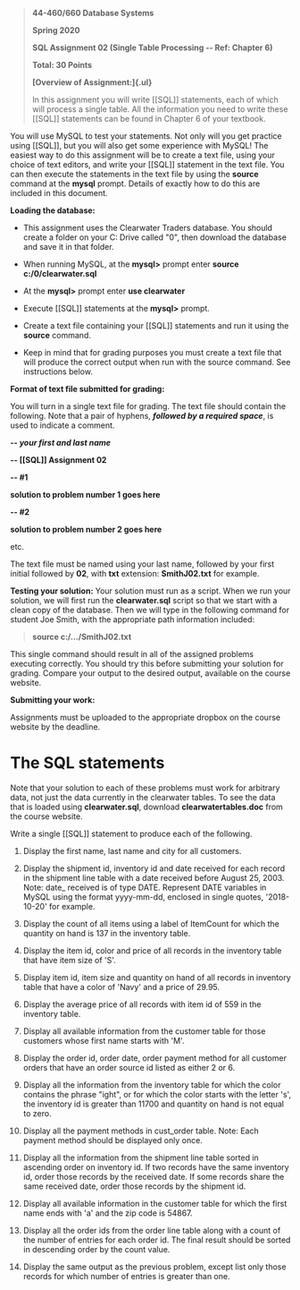 > **44-460/660 Database Systems**
>
> **Spring 2020**
>
> **SQL Assignment 02 (Single Table Processing -- Ref: Chapter 6)**
>
> **Total: 30 Points**
>
> **[Overview of Assignment:]{.ul}**
>
> In this assignment you will write [[SQL]] statements, each of which will process a single table. All the information you need to write these [[SQL]] statements can be found in Chapter 6 of your textbook.

You will use MySQL to test your statements. Not only will you get practice using [[SQL]], but you will also get some experience with MySQL! The easiest way to do this assignment will be to create a text file, using your choice of text editors, and write your [[SQL]] statement in the text file. You can then execute the statements in the text file by using the **source** command at the **mysql** prompt. Details of exactly how to do this are included in this document.

**Loading the database:­­­­**

-   This assignment uses the Clearwater Traders database. You should create a folder on your C: Drive called "0", then download the database and save it in that folder.

-   When running MySQL, at the **mysql>** prompt enter **source c:/0/clearwater.sql**

-   At the **mysql>** prompt enter **use clearwater**

-   Execute [[SQL]] statements at the **mysql>** prompt.

-   Create a text file containing your [[SQL]] statements and run it using the **source** command.

-   Keep in mind that for grading purposes you must create a text file that will produce the correct output when run with the source command. See instructions below.

**Format of text file submitted for grading:**

You will turn in a single text file for grading. The text file should contain the following. Note that a pair of hyphens, ***followed by a required space***, is used to indicate a comment.

**\-- *your first and last name***

**\-- [[SQL]] Assignment 02**

**\-- #1**

**solution to problem number 1 goes here**

**\-- #2**

**solution to problem number 2 goes here**

etc.

The text file must be named using your last name, followed by your first initial followed by **02**, with **txt** extension: **SmithJ02.txt** for example.

**Testing your solution:** Your solution must run as a script. When we run your solution, we will first run the **clearwater.sql** script so that we start with a clean copy of the database. Then we will type in the following command for student Joe Smith, with the appropriate path information included:

> **source c:/.../SmithJ02.txt**

This single command should result in all of the assigned problems executing correctly. You should try this before submitting your solution for grading. Compare your output to the desired output, available on the course website.

**Submitting your work:**

Assignments must be uploaded to the appropriate dropbox on the course website by the deadline.

# The SQL statements

Note that your solution to each of these problems must work for arbitrary data, not just the data currently in the clearwater tables. To see the data that is loaded using **clearwater.sql**, download **clearwatertables.doc** from the course website.

Write a single [[SQL]] statement to produce each of the following.

1)  Display the first name, last name and city for all customers.

2)  Display the shipment id, inventory id and date received for each record in the shipment line table with a date received before August 25, 2003. Note: date\_ received is of type DATE. Represent DATE variables in MySQL using the format yyyy-mm-dd, enclosed in single quotes, '2018-10-20' for example.

3)  Display the count of all items using a label of ItemCount for which the quantity on hand is 137 in the inventory table.

4)  Display the item id, color and price of all records in the inventory table that have item size of 'S'.

5)  Display item id, item size and quantity on hand of all records in inventory table that have a color of 'Navy' and a price of 29.95.

6)  Display the average price of all records with item id of 559 in the inventory table.

7)  Display all available information from the customer table for those customers whose first name starts with 'M'.

8)  Display the order id, order date, order payment method for all customer orders that have an order source id listed as either 2 or 6.

9)  Display all the information from the inventory table for which the color contains the phrase "ight", or for which the color starts with the letter 's', the inventory id is greater than 11700 and quantity on hand is not equal to zero.

10) Display all the payment methods in cust_order table. Note: Each payment method should be displayed only once.

11) Display all the information from the shipment line table sorted in ascending order on inventory id. If two records have the same inventory id, order those records by the received date. If some records share the same received date, order those records by the shipment id.

12) Display all available information in the customer table for which the first name ends with 'a' and the zip code is 54867.

13) Display all the order ids from the order line table along with a count of the number of entries for each order id. The final result should be sorted in descending order by the count value.

14) Display the same output as the previous problem, except list only those records for which number of entries is greater than one.
